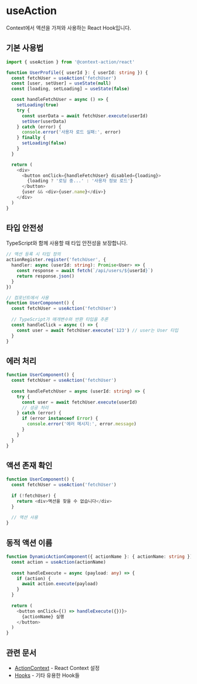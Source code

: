 # useAction

Context에서 액션을 가져와 사용하는 React Hook입니다.

## 기본 사용법

```typescript
import { useAction } from '@context-action/react'

function UserProfile({ userId }: { userId: string }) {
  const fetchUser = useAction('fetchUser')
  const [user, setUser] = useState(null)
  const [loading, setLoading] = useState(false)

  const handleFetchUser = async () => {
    setLoading(true)
    try {
      const userData = await fetchUser.execute(userId)
      setUser(userData)
    } catch (error) {
      console.error('사용자 로드 실패:', error)
    } finally {
      setLoading(false)
    }
  }

  return (
    <div>
      <button onClick={handleFetchUser} disabled={loading}>
        {loading ? '로딩 중...' : '사용자 정보 로드'}
      </button>
      {user && <div>{user.name}</div>}
    </div>
  )
}
```

## 타입 안전성

TypeScript와 함께 사용할 때 타입 안전성을 보장합니다.

```typescript
// 액션 등록 시 타입 정의
actionRegister.register('fetchUser', {
  handler: async (userId: string): Promise<User> => {
    const response = await fetch(`/api/users/${userId}`)
    return response.json()
  }
})

// 컴포넌트에서 사용
function UserComponent() {
  const fetchUser = useAction('fetchUser')
  
  // TypeScript가 매개변수와 반환 타입을 추론
  const handleClick = async () => {
    const user = await fetchUser.execute('123') // user는 User 타입
  }
}
```

## 에러 처리

```typescript
function UserComponent() {
  const fetchUser = useAction('fetchUser')
  
  const handleFetchUser = async (userId: string) => {
    try {
      const user = await fetchUser.execute(userId)
      // 성공 처리
    } catch (error) {
      if (error instanceof Error) {
        console.error('에러 메시지:', error.message)
      }
    }
  }
}
```

## 액션 존재 확인

```typescript
function UserComponent() {
  const fetchUser = useAction('fetchUser')
  
  if (!fetchUser) {
    return <div>액션을 찾을 수 없습니다</div>
  }
  
  // 액션 사용
}
```

## 동적 액션 이름

```typescript
function DynamicActionComponent({ actionName }: { actionName: string }) {
  const action = useAction(actionName)
  
  const handleExecute = async (payload: any) => {
    if (action) {
      await action.execute(payload)
    }
  }
  
  return (
    <button onClick={() => handleExecute({})}>
      {actionName} 실행
    </button>
  )
}
```

## 관련 문서

- [ActionContext](/api/react/action-context) - React Context 설정
- [Hooks](/api/react/hooks) - 기타 유용한 Hook들